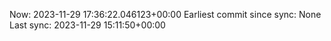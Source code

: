 Now: 2023-11-29 17:36:22.046123+00:00 Earliest commit since sync: None Last sync: 2023-11-29 15:11:50+00:00
